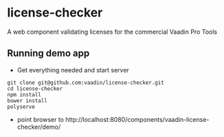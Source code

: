 # license-checker
A web component validating licenses for the commercial Vaadin Pro Tools

## Running demo app
* Get everything needed and start server
```
git clone git@github.com:vaadin/license-checker.git
cd license-checker
npm install
bower install
polyserve
```
* point browser to http://localhost:8080/components/vaadin-license-checker/demo/
